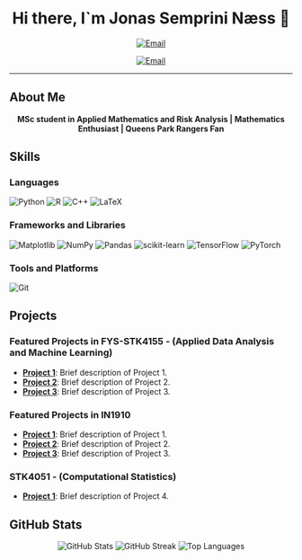 <h1 align="center">Hi there, I`m Jonas Semprini Næss 👋</h1>


<p align="center">
  <a href="mailto:jonas@semprini-naess.com"><img src="https://img.shields.io/badge/Email-jonas@semprini--naess.com-red?style=for-the-badge" alt="Email"></a>
</p>



<p align="center">
  <a href="mailto:jonassna@uio.no"><img src="https://img.shields.io/badge/Email-jonassna@uio.no-red?style=for-the-badge" alt="Email"></a>
</p>


---

## About Me

<p align="center">
  <strong> MSc student in Applied Mathematics and Risk Analysis | Mathematics Enthusiast | Queens Park Rangers Fan</strong>
</p>


## Skills

### Languages
![Python](https://img.shields.io/badge/Python-3776AB?style=for-the-badge&logo=python&logoColor=white)
![R](https://img.shields.io/badge/r-%23276DC3.svg?style=for-the-badge&logo=r&logoColor=white)
![C++](https://img.shields.io/badge/C++-00599C?style=for-the-badge&logo=cplusplus&logoColor=white)
![LaTeX](https://img.shields.io/badge/latex-%23008080.svg?style=for-the-badge&logo=latex&logoColor=white)

### Frameworks and Libraries
![Matplotlib](https://img.shields.io/badge/Matplotlib-%23ffffff.svg?style=for-the-badge&logo=Matplotlib&logoColor=black)
![NumPy](https://img.shields.io/badge/numpy-%23013243.svg?style=for-the-badge&logo=numpy&logoColor=white)
![Pandas](https://img.shields.io/badge/pandas-%23150458.svg?style=for-the-badge&logo=pandas&logoColor=white)
![scikit-learn](https://img.shields.io/badge/scikit--learn-%23F7931E.svg?style=for-the-badge&logo=scikit-learn&logoColor=white)
![TensorFlow](https://img.shields.io/badge/TensorFlow-%23FF6F00.svg?style=for-the-badge&logo=TensorFlow&logoColor=white)
![PyTorch](https://img.shields.io/badge/PyTorch-%23EE4C2C.svg?style=for-the-badge&logo=PyTorch&logoColor=white)

### Tools and Platforms
![Git](https://img.shields.io/badge/Git-F05032?style=for-the-badge&logo=git&logoColor=white)

## Projects

### Featured Projects in FYS-STK4155 - (Applied Data Analysis and Machine Learning)
- [**Project 1**](https://github.com/JonasSemprini/FYS-STK4155/tree/main/Project-1-Regression-analysis-and-resampling-methods): Brief description of Project 1.
- [**Project 2**](https://github.com/JonasSemprini/FYS-STK4155/tree/main/Project-2-Classification-And-Regression-From-Linear-and-Logistic-Regression-to-Neural-Networks): Brief description of Project 2.
- [**Project 3**](https://github.com/JonasSemprini/FYS-STK4155/tree/main/Project-3-Numerical-And-Computational-Methods-For-Partial-Differential-Equations): Brief description of Project 3.

### Featured Projects in IN1910 
- [**Project 1**](https://github.com/JonasSemprini/IN1910/tree/main/Project-1): Brief description of Project 1.
- [**Project 2**](https://github.com/JonasSemprini/IN1910/tree/main/Project-2): Brief description of Project 2.
- [**Project 3**](https://github.com/JonasSemprini/IN1910/tree/main/Project-3): Brief description of Project 3.


### STK4051 - (Computational Statistics)
- [**Project 1**](https://github.com/JonasSemprini/STK4051/tree/main/Mandatory%20Assignment%20Part%201): Brief description of Project 4. 


## GitHub Stats

<p align="center">
  <img src="https://github-readme-stats.vercel.app/api?username=yourusername&show_icons=true&theme=radical" alt="GitHub Stats">
  <img src="https://github-readme-streak-stats.herokuapp.com/?user=yourusername&theme=radical" alt="GitHub Streak">
  <img src="https://github-readme-stats.vercel.app/api/top-langs/?username=yourusername&layout=compact&theme=radical" alt="Top Languages">
</p>
